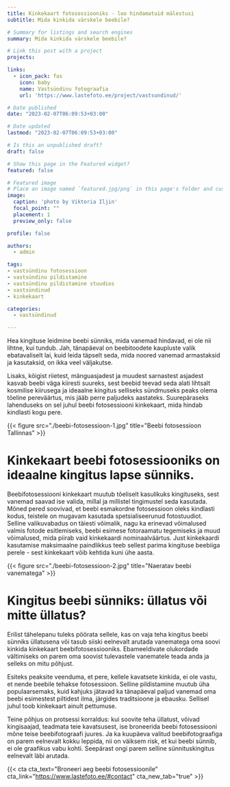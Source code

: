 ```yaml
---
title: Kinkekaart fotosessiooniks - loo hindamatuid mälestusi
subtitle: Mida kinkida värskele beebile?

# Summary for listings and search engines
summary: Mida kinkida värskele beebile?

# Link this post with a project
projects: 

links:
  - icon_pack: fas
    icon: baby
    name: Vastsündinu fotograafia
    url: 'https://www.lastefoto.ee/project/vastsundinud/'

# Date published
date: "2023-02-07T06:09:53+03:00"

# Date updated
lastmod: "2023-02-07T06:09:53+03:00"

# Is this an unpublished draft?
draft: false

# Show this page in the Featured widget?
featured: false

# Featured image
# Place an image named `featured.jpg/png` in this page's folder and customize its options here.
image:
  caption: 'photo by Viktoria Iljin'
  focal_point: ""
  placement: 1
  preview_only: false

profile: false

authors:
  - admin

tags:
- vastsündinu fotosessioon 
- vastsündinu pildistamine
- vastsündinu pildistamine stuudios
- vastsündinud
- kinkekaart

categories:
  - vastsündinud

---
```

Hea kingituse leidmine beebi sünniks, mida vanemad hindavad, ei ole nii lihtne, kui tundub. Jah, tänapäeval on beebitoodete kaupluste valik ebatavaliselt lai, kuid leida täpselt seda, mida noored vanemad armastaksid ja kasutaksid, on ikka veel väljakutse.

Lisaks, kõigist riietest, mänguasjadest ja muudest sarnastest asjadest kasvab beebi väga kiiresti suureks, sest beebid teevad seda alati lihtsalt kosmilise kiirusega ja ideaalne kingitus selliseks sündmuseks peaks olema tõeline pereväärtus, mis jääb perre paljudeks aastateks. Suurepäraseks lahenduseks on sel juhul beebi fotosessiooni kinkekaart, mida hindab kindlasti kogu pere.

{{< figure src="./beebi-fotosessioon-1.jpg" title="Beebi fotosessioon Tallinnas" >}}

# Kinkekaart beebi fotosessiooniks on ideaalne kingitus lapse sünniks.

Beebifotosessiooni kinkekaart muutub tõeliselt kasulikuks kingituseks, sest vanemad saavad ise valida, millal ja millistel tingimustel seda kasutada. Mõned pered soovivad, et beebi esmakordne fotosessioon oleks kindlasti kodus, teistele on mugavam kasutada spetsialiseerunud fotostuudiot. Selline valikuvabadus on täiesti võimalik, nagu ka erinevad võimalused valmis fotode esitlemiseks, beebi esimese fotoraamatu tegemiseks ja muud võimalused, mida piirab vaid kinkekaardi nominaalväärtus. Just kinkekaardi kasutamise maksimaalne paindlikkus teeb sellest parima kingituse beebiiga perele - sest kinkekaart võib kehtida kuni ühe aasta.

{{< figure src="./beebi-fotosessioon-2.jpg" title="Naeratav beebi vanematega" >}}

# Kingitus beebi sünniks: üllatus või mitte üllatus?
 
Erilist tähelepanu tuleks pöörata sellele, kas on vaja teha kingitus beebi sünniks üllatusena või tasub siiski eelnevalt arutada vanematega oma soovi kinkida kinkekaart beebifotosessiooniks. Ebameeldivate olukordade vältimiseks on parem oma soovist tulevastele vanematele teada anda ja selleks on mitu põhjust.

Esiteks peaksite veenduma, et pere, kellele kavatsete kinkida, ei ole vastu, et nende beebile tehakse fotosessioon. Selline pildistamine muutub üha populaarsemaks, kuid kahjuks jätavad ka tänapäeval paljud vanemad oma beebi esimestest piltidest ilma, järgides traditsioone ja ebausku. Sellisel juhul toob kinkekaart ainult pettumuse.

Teine põhjus on protsessi korraldus: kui soovite teha üllatust, võivad kingisaajad, teadmata teie kavatsusest, ise broneerida beebi fotosessiooni mõne teise beebifotograafi juures. Ja ka kuupäeva valitud beebifotograafiga on parem eelnevalt kokku leppida, nii on väiksem risk, et kui beebi sünnib, ei ole graafikus vabu kohti. Seepärast ongi parem selline sünnituskingitus eelnevalt läbi arutada.

{{< cta cta_text="Broneeri aeg beebi fotosessioonile" cta_link="https://www.lastefoto.ee/#contact" cta_new_tab="true" >}}